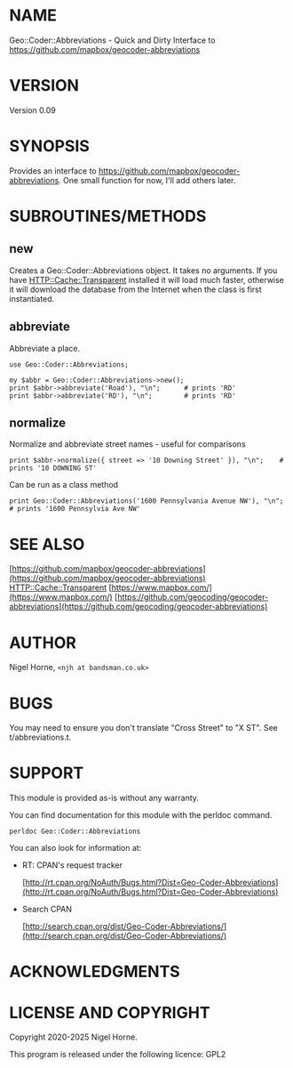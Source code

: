 # NAME

Geo::Coder::Abbreviations - Quick and Dirty Interface to https://github.com/mapbox/geocoder-abbreviations

# VERSION

Version 0.09

# SYNOPSIS

Provides an interface to https://github.com/mapbox/geocoder-abbreviations.
One small function for now, I'll add others later.

# SUBROUTINES/METHODS

## new

Creates a Geo::Coder::Abbreviations object.
It takes no arguments.
If you have [HTTP::Cache::Transparent](https://metacpan.org/pod/HTTP%3A%3ACache%3A%3ATransparent) installed it will load much faster,
otherwise it will download the database from the Internet
when the class is first instantiated.

## abbreviate

Abbreviate a place.

    use Geo::Coder::Abbreviations;

    my $abbr = Geo::Coder::Abbreviations->new();
    print $abbr->abbreviate('Road'), "\n";      # prints 'RD'
    print $abbr->abbreviate('RD'), "\n";        # prints 'RD'

## normalize

Normalize and abbreviate street names - useful for comparisons

    print $abbr->normalize({ street => '10 Downing Street' }), "\n";    # prints '10 DOWNING ST'

Can be run as a class method

    print Geo::Coder::Abbreviations('1600 Pennsylvania Avenue NW'), "\n";       # prints '1600 Pennsylvia Ave NW'

# SEE ALSO

[https://github.com/mapbox/geocoder-abbreviations](https://github.com/mapbox/geocoder-abbreviations)
[HTTP::Cache::Transparent](https://metacpan.org/pod/HTTP%3A%3ACache%3A%3ATransparent)
[https://www.mapbox.com/](https://www.mapbox.com/)
[https://github.com/geocoding/geocoder-abbreviations](https://github.com/geocoding/geocoder-abbreviations)

# AUTHOR

Nigel Horne, `<njh at bandsman.co.uk>`

# BUGS

You may need to ensure you don't translate "Cross Street" to "X ST".
See t/abbreviations.t.

# SUPPORT

This module is provided as-is without any warranty.

You can find documentation for this module with the perldoc command.

    perldoc Geo::Coder::Abbreviations

You can also look for information at:

- RT: CPAN's request tracker

    [http://rt.cpan.org/NoAuth/Bugs.html?Dist=Geo-Coder-Abbreviations](http://rt.cpan.org/NoAuth/Bugs.html?Dist=Geo-Coder-Abbreviations)

- Search CPAN

    [http://search.cpan.org/dist/Geo-Coder-Abbreviations/](http://search.cpan.org/dist/Geo-Coder-Abbreviations/)

# ACKNOWLEDGMENTS

# LICENSE AND COPYRIGHT

Copyright 2020-2025 Nigel Horne.

This program is released under the following licence: GPL2
